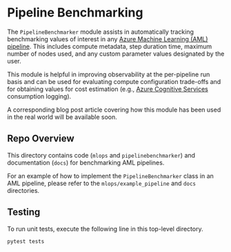 # Pipeline Benchmarking

The `PipelineBenchmarker` module assists in automatically tracking benchmarking values of interest in any [Azure Machine Learning (AML) pipeline](https://docs.microsoft.com/en-us/azure/machine-learning/concept-ml-pipelines). This includes compute metadata, step duration time, maximum number of nodes used, and any custom parameter values designated by the user.

This module is helpful in improving observability at the per-pipeline run basis and can be used for evaluating compute configuration trade-offs and for obtaining values for cost estimation (e.g., [Azure Cognitive Services](https://azure.microsoft.com/services/cognitive) consumption logging).

A corresponding blog post article covering how this module has been used in the real world will be available soon.

## Repo Overview

This directory contains code (`mlops` and `pipelinebenchmarker`) and documentation (`docs`) for benchmarking AML pipelines.

For an example of how to implement the `PipelineBenchmarker` class in an AML pipeline, please refer to the `mlops/example_pipeline` and `docs` directories.

## Testing

To run unit tests, execute the following line in this top-level directory.

```cmd
pytest tests
```

